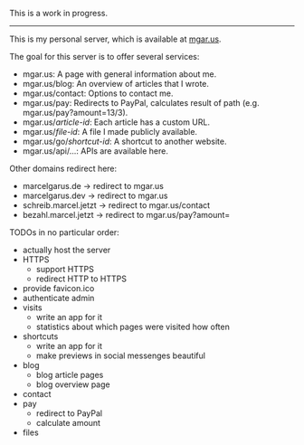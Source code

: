 This is a work in progress.

---

This is my personal server, which is available at [mgar.us](https://mgar.us).

The goal for this server is to offer several services:

* mgar.us: A page with general information about me.
* mgar.us/blog: An overview of articles that I wrote.
* mgar.us/contact: Options to contact me.
* mgar.us/pay: Redirects to PayPal, calculates result of path (e.g. mgar.us/pay?amount=13/3).
* mgar.us/_article-id_: Each article has a custom URL.
* mgar.us/_file-id_: A file I made publicly available.
* mgar.us/go/_shortcut-id_: A shortcut to another website.
* mgar.us/api/...: APIs are available here.

Other domains redirect here:

* marcelgarus.de -> redirect to mgar.us
* marcelgarus.dev -> redirect to mgar.us
* schreib.marcel.jetzt -> redirect to mgar.us/contact
* bezahl.marcel.jetzt -> redirect to mgar.us/pay?amount=

TODOs in no particular order:

* actually host the server
* HTTPS
  * support HTTPS
  * redirect HTTP to HTTPS
* provide favicon.ico
* authenticate admin
* visits
  * write an app for it
  * statistics about which pages were visited how often
* shortcuts
  * write an app for it
  * make previews in social messenges beautiful
* blog
  * blog article pages
  * blog overview page
* contact
* pay
  * redirect to PayPal
  * calculate amount
* files

